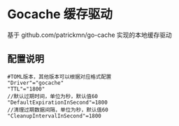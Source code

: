 # Gocache 缓存驱动

基于 github.com/patrickmn/go-cache 实现的本地缓存驱动

## 配置说明

    #TOML版本，其他版本可以根据对应格式配置
    "Driver"="gocache"
    "TTL"="1800"
    //默认过期时间，单位为秒，默认值60
    "DefaultExpirationInSecond"=1800
    //清理过期数据间隔，单位为秒，默认值60
	"CleanupIntervalInSecond"=1800